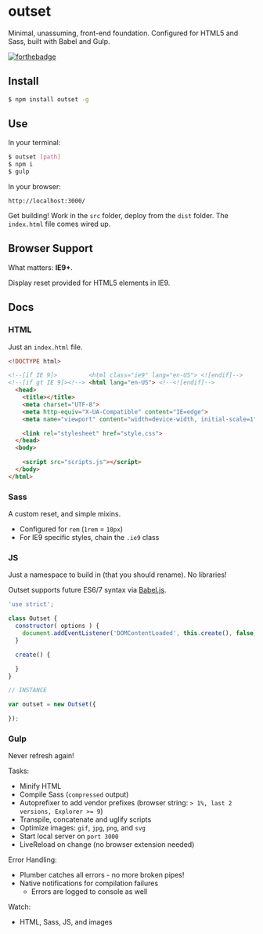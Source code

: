 # outset

Minimal, unassuming, front-end foundation. Configured for HTML5 and Sass, built with Babel and Gulp.

[![forthebadge](http://forthebadge.com/images/badges/built-with-love.svg)](http://forthebadge.com)

## Install

```bash
$ npm install outset -g
```

## Use

In your terminal:

```bash
$ outset [path]
$ npm i
$ gulp
```

In your browser:

```
http://localhost:3000/
```

Get building! Work in the `src` folder, deploy from the `dist` folder. The `index.html` file comes wired up.

## Browser Support

What matters: **IE9+**.

Display reset provided for HTML5 elements in IE9.

## Docs

### HTML

Just an `index.html` file.

```html
<!DOCTYPE html>

<!--[if IE 9]>         <html class="ie9" lang="en-US"> <![endif]-->
<!--[if gt IE 9]><!--> <html lang="en-US"> <!--<![endif]-->
  <head>
    <title></title>
    <meta charset="UTF-8">
    <meta http-equiv="X-UA-Compatible" content="IE=edge">
    <meta name="viewport" content="width=device-width, initial-scale=1">

    <link rel="stylesheet" href="style.css">
  </head>
  <body>

    <script src="scripts.js"></script>
  </body>
</html>
```

### Sass

A custom reset, and simple mixins.

* Configured for `rem` (`1rem` = `10px`)
* For IE9 specific styles, chain the `.ie9` class

### JS

Just a namespace to build in (that you should rename). No libraries!

Outset supports future ES6/7 syntax via [Babel.js](https://babeljs.io/).

```javascript
'use strict';

class Outset {
  constructor( options ) {
    document.addEventListener('DOMContentLoaded', this.create(), false);
  }

  create() {

  }
}

// INSTANCE

var outset = new Outset({

});
```

### Gulp

Never refresh again!

Tasks:

* Minify HTML
* Compile Sass (`compressed` output)
* Autoprefixer to add vendor prefixes (browser string: `> 1%, last 2 versions, Explorer >= 9`)
* Transpile, concatenate and uglify scripts
* Optimize images: `gif`, `jpg`, `png`, and `svg`
* Start local server on `port 3000`
* LiveReload on change (no browser extension needed)

Error Handling:

* Plumber catches all errors - no more broken pipes!
* Native notifications for compilation failures
  * Errors are logged to console as well

Watch:

* HTML, Sass, JS, and images

